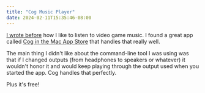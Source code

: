 ```yaml
---
title: "Cog Music Player"
date: 2024-02-11T15:35:46-08:00
---
```


[I wrote before](/posts/video-game-music/) how I like to listen to video game music. I found a great app called [Cog in the Mac App Store](https://apps.apple.com/us/app/cog-kode54/id1630499622?mt=12) that handles that really well.

The main thing I didn't like about the command-line tool I was using was that if I changed outputs (from headphones to speakers or whatever) it wouldn't honor it and would keep playing through the output used when you started the app. Cog handles that perfectly.

Plus it's free!
